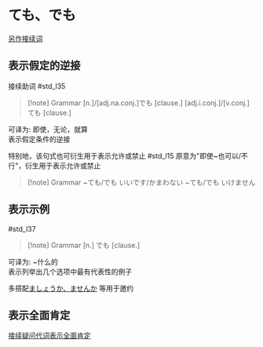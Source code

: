 # ても、でも

[另作接续词](../9.sentence_pattern/でも.md)

## 表示假定的逆接  

 接续助词
 #std_l35

> [!note] Grammar
> [n.]/[adj.na.conj.]でも [clause.]
> [adj.i.conj.]/[v.conj.]ても [clause.]

可译为: 即使，无论，就算  
表示假定条件的逆接  

特别地，该句式也可衍生用于表示允许或禁止  #std_l15
原意为"即使~也可以/不行"，衍生用于表示允许或禁止

> [!note] Grammar
> ~ても/でも いいです/かまわない
> ~ても/でも いけません

## 表示示例

 #std_l37

> [!note] Grammar
> [n.] でも [clause.]

可译为: ~什么的  
表示列举出几个选项中最有代表性的例子  

多搭配[ましょうか、ませんか](../9.sentence_pattern/ましょうか、ませんか.md) 等用于邀约  

## 表示全面肯定

[接续疑问代词表示全面肯定](../8.cmm_expr/疑问代词.md#全面肯定)
